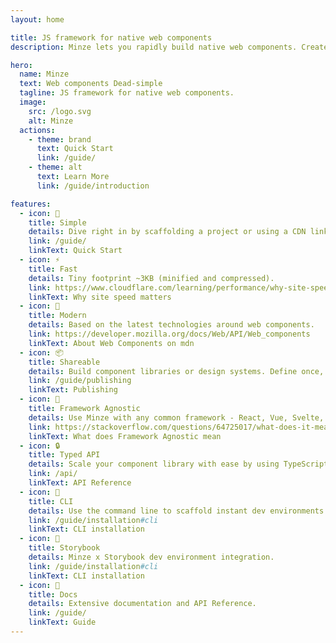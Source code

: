 ```yaml
---
layout: home

title: JS framework for native web components
description: Minze lets you rapidly build native web components. Create encapsulated, reusable, cross-framework web components and scale your component library with ease.

hero:
  name: Minze
  text: Web components Dead-simple
  tagline: JS framework for native web components.
  image:
    src: /logo.svg
    alt: Minze
  actions:
    - theme: brand
      text: Quick Start
      link: /guide/
    - theme: alt
      text: Learn More
      link: /guide/introduction

features:
  - icon: 👶
    title: Simple
    details: Dive right in by scaffolding a project or using a CDN link.
    link: /guide/
    linkText: Quick Start
  - icon: ⚡
    title: Fast
    details: Tiny footprint ~3KB (minified and compressed).
    link: https://www.cloudflare.com/learning/performance/why-site-speed-matters
    linkText: Why site speed matters
  - icon: 🚀
    title: Modern
    details: Based on the latest technologies around web components.
    link: https://developer.mozilla.org/docs/Web/API/Web_components
    linkText: About Web Components on mdn
  - icon: 📦
    title: Shareable
    details: Build component libraries or design systems. Define once, use everywhere.
    link: /guide/publishing
    linkText: Publishing
  - icon: 🎲
    title: Framework Agnostic
    details: Use Minze with any common framework - React, Vue, Svelte, etc ...
    link: https://stackoverflow.com/questions/64725017/what-does-it-mean-by-framework-agnostic
    linkText: What does Framework Agnostic mean
  - icon: 🔒
    title: Typed API
    details: Scale your component library with ease by using TypeScript.
    link: /api/
    linkText: API Reference
  - icon: 🧬
    title: CLI
    details: Use the command line to scaffold instant dev environments.
    link: /guide/installation#cli
    linkText: CLI installation
  - icon: 📕
    title: Storybook
    details: Minze x Storybook dev environment integration.
    link: /guide/installation#cli
    linkText: CLI installation
  - icon: 📖
    title: Docs
    details: Extensive documentation and API Reference.
    link: /guide/
    linkText: Guide
---
```

